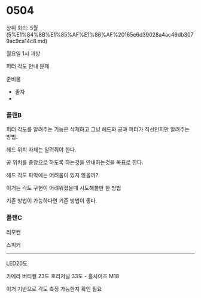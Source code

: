 # 0504

상위 회의: 5월 (5%E1%84%8B%E1%85%AF%E1%86%AF%20165e6d39028a4ac49db3079ac9ca14c8.md)

월요일 1시 과방

퍼터 각도 안내 문제

준비물 

- 줄자
- 

### 플랜B

퍼터 각도를 알려주는 기능은 삭제하고 그냥 헤드와 공과 퍼터가 직선인지만 알려주는 방법.

헤드 위치 자체는 알려줘야 한다.

공 위치를 중앙으로 하도록 하는것을 안내하는것을 목표로 한다.

헤드 각도 파악에는 어려움이 있지 않을까?

이거는 각도 구현이 어려워졌을때 시도해볼만 한 방법

기존 방법이 가능하다면 기존 방법이 좋다.

### 플랜C

리모컨

스피커

---

LED20도

카메라 버티컬 23도 호리저널 33도 - 홀사이즈 M18

이거 기반으로 각도 측정 가능한지 확인 필요